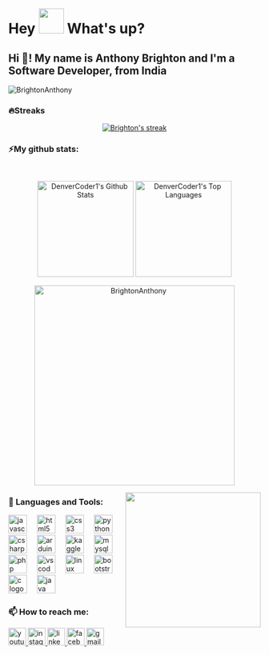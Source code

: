 
<h1> Hey <img src="https://emojis.slackmojis.com/emojis/images/1577305505/7373/hand_wave.gif?1577305505" width="50" /> What's up?</h1>
<h2 align="left">Hi 👋! My name is Anthony Brighton and I'm a Software Developer, from India</h2>

<!--
- 🔭 I’m currently working on ...
- 🌱 I’m currently learning ...
- 👯 I’m looking to collaborate on ...
- 🤔 I’m looking for help with ...
- 💬 Ask me about ...
-  ...
- 😄 Pronouns: ...
- ⚡ Fun fact: ...
<img height="100vw" width='200px' src="https://img.freepik.com/premium-vector/web-development-coding-programming-futuristic-banner-computer-code-laptop_3482-5582.jpg?w=1060" alt="Banner Image">
-->

<p align="left"> <img src="https://komarev.com/ghpvc/?username=BrightonAnthony&label=Profile%20views&color=0e75b6&style=flat" alt="BrightonAnthony" /> </p>

### 🔥Streaks
<p align="center">
<a href="https://github.com/BrightonAnthony/github-readme-streak-stats">
    <img title="🔥 Get streak stats for your profile at git.io/streak-stats" alt="Brighton's streak" src="https://github-readme-streak-stats.herokuapp.com/?user=BrightonAnthony&theme=monokai-metallian&hide_border=true"/>
  </a>
  <!-- 🔥 Get streak stats for your profile at "https://git.io/streak-stats" -->
</p>

### ⚡My github stats:
  <br/>
  <p align="center">
    <a href="https://github.com/BrightonAnthony/github-readme-stats"><img alt="DenverCoder1's Github Stats" src="https://denvercoder1-github-readme-stats.vercel.app/api/?username=BrightonAnthony&show_icons=true&count_private=true&theme=react&hide_border=true&bg_color=1F222E&title_color=F85D7F&icon_color=F8D866" height="192px"/></a>
  <a href="https://github.com/BrightonAnthony/github-readme-stats"><img alt="DenverCoder1's Top Languages" src="https://github-readme-stats.vercel.app/api/top-langs/?username=BrightonAnthony&langs_count=8&layout=compact&theme=react&hide_border=true&bg_color=1F222E&title_color=F85D7F&icon_color=F8D866&hide=Jupyter%20Notebook" height="192px"/></a>
  </p>
<p align="center"> <img width="400" src="https://media.tenor.com/YNqsJbmb_yMAAAAd/coding.gif" alt="BrightonAnthony" /> </p>

<img align="right" height="270" src="https://cdn.dribbble.com/users/2131993/screenshots/4948736/thoughtworks-gif_dribbble.gif"  />

### <h3 align="left">🔭 Languages and Tools:</h3>

<div align="left">
  <img src="https://cdn.jsdelivr.net/gh/devicons/devicon/icons/javascript/javascript-original.svg" height="37" alt="javascript logo"  />
  <img width="12" />
  <img src="https://cdn.jsdelivr.net/gh/devicons/devicon/icons/html5/html5-original.svg" height="37" alt="html5 logo"  />
  <img width="12" />
  <img src="https://cdn.jsdelivr.net/gh/devicons/devicon/icons/css3/css3-original.svg" height="37" alt="css3 logo"  />
  <img width="12" />
  <img src="https://cdn.jsdelivr.net/gh/devicons/devicon/icons/python/python-original.svg" height="37" alt="python logo"  />
  <img width="12" />
  <img src="https://cdn.jsdelivr.net/gh/devicons/devicon/icons/csharp/csharp-original.svg" height="37" alt="csharp logo"  />
  <img width="12" />
  <img src="https://cdn.jsdelivr.net/gh/devicons/devicon/icons/arduino/arduino-original.svg" height="37" alt="arduino logo"  />
  <img width="12" />
  <img src="https://cdn.jsdelivr.net/gh/devicons/devicon/icons/kaggle/kaggle-original.svg" height="37" alt="kaggle logo"  />
  <img width="12" />
  <img src="https://cdn.jsdelivr.net/gh/devicons/devicon/icons/mysql/mysql-original.svg" height="37" alt="mysql logo"  />
  <img width="12" />
  <img src="https://cdn.jsdelivr.net/gh/devicons/devicon/icons/php/php-original.svg" height="37" alt="php logo"  />
  <img width="12" />
  <img src="https://cdn.jsdelivr.net/gh/devicons/devicon/icons/vscode/vscode-original.svg" height="37" alt="vscode logo"  />
  <img width="12" />
  <img src="https://cdn.jsdelivr.net/gh/devicons/devicon/icons/linux/linux-original.svg" height="37" alt="linux logo"  />
  <img width="12" />
  <img src="https://cdn.jsdelivr.net/gh/devicons/devicon/icons/bootstrap/bootstrap-original.svg" height="37" alt="bootstrap logo"  />
  <img width="12" />
  <img src="https://cdn.jsdelivr.net/gh/devicons/devicon/icons/c/c-original.svg" height="37" alt="c logo"  />
  <img width="12" />
  <img src="https://cdn.jsdelivr.net/gh/devicons/devicon/icons/java/java-original.svg" height="37" alt="java logo"  />
</div>

### <h3 align="left">📫 How to reach me:</h3>

<div align="left">
  <a href="https://www.youtube.com/@anthonybrighton9776/featured" target="_blank">
    <img src="https://img.shields.io/static/v1?message=Youtube&logo=youtube&label=&color=FF0000&logoColor=white&labelColor=&style=for-the-badge" height="35" alt="youtube logo"  />
  </a>
  <a href="https://www.instagram.com/brighton_anthony7/" target="_blank">
    <img src="https://img.shields.io/static/v1?message=Instagram&logo=instagram&label=&color=E4405F&logoColor=white&labelColor=&style=for-the-badge" height="35" alt="instagram logo"  />
  </a>
  <a href="https://www.linkedin.com/in/anthony-brighton-4431b427a" target="_blank">
    <img src="https://img.shields.io/static/v1?message=LinkedIn&logo=linkedin&label=&color=0077B5&logoColor=white&labelColor=&style=for-the-badge" height="35" alt="linkedin logo"  />
  </a>
  <a href="https://www.facebook.com/anthony.brighton.125" target="_blank">
    <img src="https://img.shields.io/static/v1?message=Facebook&logo=facebook&label=&color=1877F2&logoColor=white&labelColor=&style=for-the-badge" height="35" alt="facebook logo"  />
  </a>
  <img src="https://img.shields.io/static/v1?message=brightonstalin123@gmail.com&logo=gmail&label=Gmail&color=D14836&logoColor=white&labelColor=&style=for-the-badge" height="35" alt="gmail logo"  />
  
</div>


